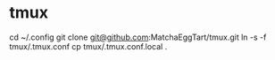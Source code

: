 # tmux

cd ~/.config
git clone git@github.com:MatchaEggTart/tmux.git
ln -s -f tmux/.tmux.conf
cp tmux/.tmux.conf.local .
